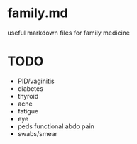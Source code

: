 # family.md
useful markdown files for family medicine

# TODO
- PID/vaginitis
- diabetes
- thyroid
- acne
- fatigue
- eye
- peds functional abdo pain
- swabs/smear

